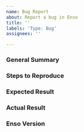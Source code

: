 ```yaml
---
name: Bug Report
about: Report a bug in Enso
title: ''
labels: 'Type: Bug'
assignees: ''

---
```


<!--
Please ensure that you are running the latest version of Enso before reporting 
the bug! It may have been fixed since.
-->

### General Summary
<!--
- Please include a high-level description of your bug here.
-->

### Steps to Reproduce
<!--
Please list the reproduction steps for your bug. For example:

1. Launch the enso interpreter in server mode `enso --server --socket:8080`.
2. Send it a message as follows, where `path/to/project` doesn't exist.

```json
{
    message-type: "load-project",
    load-project: {
        path: "path/to/project"
    }
    ...
}
```
3. Observe that the compiler crashes.
-->

### Expected Result
<!--
- A description of the results you expected from the reproduction steps.
-->

### Actual Result
<!--
- A description of what actually happens when you run these steps.
- Please include any error output if relevant.
-->

### Enso Version
<!--
- Please include the output of `enso --version`.

For example:
```
Enso Compiler and Runtime
Version:    0.0.1
Built with: scala-2.13.3 for GraalVM 20.1.0
Built from: main @ 919ffbdfacc44cc35a1b38f1bad5b573acdbe358
Running on: OpenJDK 64-Bit Server VM, GraalVM Community, JDK 11.0.7+10-jvmci-20.1-b02
            Linux 4.15.0-108-generic (amd64)
```
-->
